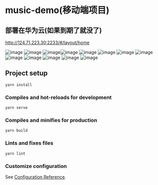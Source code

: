 # music-demo(移动端项目)

## 部署在华为云(如果到期了就没了)
http://124.71.223.30:2233/#/layout/home

![image](https://user-images.githubusercontent.com/99012268/210720616-6d784777-c4cb-4a57-9bde-4b07740f3a2f.png)
![image](https://user-images.githubusercontent.com/99012268/210720631-44ebe75b-d61d-4f8c-bb75-d2bc7aad33f3.png)
![image](https://user-images.githubusercontent.com/99012268/210720664-a7cd41a5-3f21-4bba-8a45-28eb637d6489.png)![image](https://user-images.githubusercontent.com/99012268/210720671-152c2d2f-24cf-45b4-8583-80d194259d39.png)
![image](https://user-images.githubusercontent.com/99012268/210720686-2bcb24b9-67cb-4e84-a27e-aa79d97a2989.png)
![image](https://user-images.githubusercontent.com/99012268/210720691-d041cbae-54ad-4ad9-80be-0c5f9bd7a9e6.png)
![image](https://user-images.githubusercontent.com/99012268/210720698-7b1260a1-029c-4bf7-ac35-82be64524896.png)
![image](https://user-images.githubusercontent.com/99012268/210720707-74f7bec8-4d6a-4399-a946-a87deb2042b2.png)
![image](https://user-images.githubusercontent.com/99012268/210720713-f2ce0bca-0c0d-4c84-868a-afa45ea56ce3.png)
![image](https://user-images.githubusercontent.com/99012268/210720724-b1a336ae-5d2e-47d7-83c6-72afe42ed116.png)
![image](https://user-images.githubusercontent.com/99012268/210720727-b4fb3e0c-e5c2-4ebe-95eb-79d5033b9c20.png)
![image](https://user-images.githubusercontent.com/99012268/210720730-85b7b9e6-9f4b-4882-8dae-7ab66160374d.png)
![image](https://user-images.githubusercontent.com/99012268/210720733-bc81c254-f651-46d5-a66c-f511ac77ef33.png)

## Project setup
```
yarn install
```

### Compiles and hot-reloads for development
```
yarn serve
```

### Compiles and minifies for production
```
yarn build
```

### Lints and fixes files
```
yarn lint
```

### Customize configuration
See [Configuration Reference](https://cli.vuejs.org/config/).
